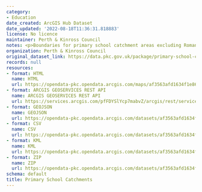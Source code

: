 ```yaml
---
category:
- Education
date_created: ArcGIS Hub Dataset
date_updated: '2022-08-18T11:36:31.818883'
license: No licence
maintainer: Perth & Kinross Council
notes: <p>Boundaries for primary school catchment areas excluding Roman Catholic schools.</p>
organization: Perth & Kinross Council
original_dataset_link: https://data.pkc.gov.uk/package/primary-school-catchments
records: null
resources:
- format: HTML
  name: HTML
  url: https://opendata-pkc.opendata.arcgis.com/maps/af3563afd1634f1e8622887390387fed_0
- format: ARCGIS GEOSERVICES REST API
  name: ARCGIS GEOSERVICES REST API
  url: https://services.arcgis.com/pfFDYSlYcp7mabvZ/arcgis/rest/services/Primary_School_Catchments/FeatureServer/0
- format: GEOJSON
  name: GEOJSON
  url: https://opendata-pkc.opendata.arcgis.com/datasets/af3563afd1634f1e8622887390387fed_0.geojson?outSR=%7B%22latestWkid%22%3A27700%2C%22wkid%22%3A27700%7D
- format: CSV
  name: CSV
  url: https://opendata-pkc.opendata.arcgis.com/datasets/af3563afd1634f1e8622887390387fed_0.csv?outSR=%7B%22latestWkid%22%3A27700%2C%22wkid%22%3A27700%7D
- format: KML
  name: KML
  url: https://opendata-pkc.opendata.arcgis.com/datasets/af3563afd1634f1e8622887390387fed_0.kml?outSR=%7B%22latestWkid%22%3A27700%2C%22wkid%22%3A27700%7D
- format: ZIP
  name: ZIP
  url: https://opendata-pkc.opendata.arcgis.com/datasets/af3563afd1634f1e8622887390387fed_0.zip?outSR=%7B%22latestWkid%22%3A27700%2C%22wkid%22%3A27700%7D
schema: default
title: Primary School Catchments
---
```


